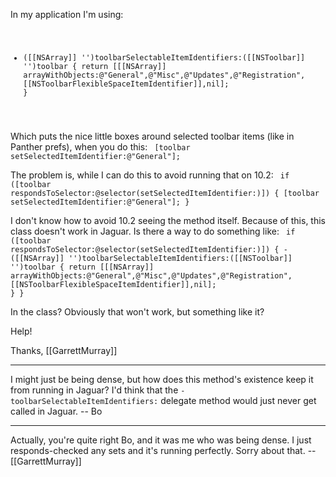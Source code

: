 In my application I'm using:
<code>
- ([[NSArray]] '')toolbarSelectableItemIdentifiers:([[NSToolbar]] '')toolbar
{
     return [[[NSArray]] arrayWithObjects:@"General",@"Misc",@"Updates",@"Registration",[[NSToolbarFlexibleSpaceItemIdentifier]],nil];
}
</code>

Which puts the nice little boxes around selected toolbar items (like in Panther prefs), when you do this:
<code>
[toolbar setSelectedItemIdentifier:@"General"];
</code>

The problem is, while I can do this to avoid running that on 10.2:
<code>
if ([toolbar respondsToSelector:@selector(setSelectedItemIdentifier:)]) {
	[toolbar setSelectedItemIdentifier:@"General"];
}
</code>

I don't know how to avoid 10.2 seeing the method itself. Because of this, this class doesn't work in Jaguar. Is there a way to do something like:
<code>
if ([toolbar respondsToSelector:@selector(setSelectedItemIdentifier:)]) {
     - ([[NSArray]] '')toolbarSelectableItemIdentifiers:([[NSToolbar]] '')toolbar
     {
          return [[[NSArray]] arrayWithObjects:@"General",@"Misc",@"Updates",@"Registration",[[NSToolbarFlexibleSpaceItemIdentifier]],nil];
     }
}
</code>

In the class? Obviously that won't work, but something like it?

Help!

Thanks,
[[GarrettMurray]]

----

I might just be being dense, but how does this method's existence keep it from running in Jaguar?  I'd think that the <code>-toolbarSelectableItemIdentifiers:</code> delegate method would just never get called in Jaguar.  -- Bo

----

Actually, you're quite right Bo, and it was me who was being dense. I just responds-checked any sets and it's running perfectly. Sorry about that. --[[GarrettMurray]]